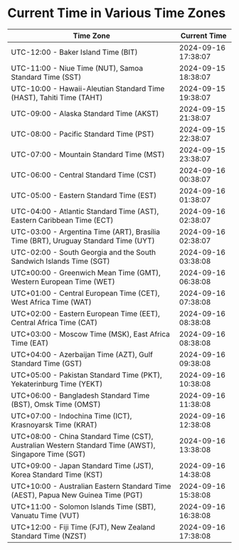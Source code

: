 # Current Time in Various Time Zones

| Time Zone | Current Time |
|-----------|--------------|
| UTC-12:00 - Baker Island Time (BIT) | 2024-09-16 17:38:07 |
| UTC-11:00 - Niue Time (NUT), Samoa Standard Time (SST) | 2024-09-15 18:38:07 |
| UTC-10:00 - Hawaii-Aleutian Standard Time (HAST), Tahiti Time (TAHT) | 2024-09-15 19:38:07 |
| UTC-09:00 - Alaska Standard Time (AKST) | 2024-09-15 21:38:07 |
| UTC-08:00 - Pacific Standard Time (PST) | 2024-09-15 22:38:07 |
| UTC-07:00 - Mountain Standard Time (MST) | 2024-09-15 23:38:07 |
| UTC-06:00 - Central Standard Time (CST) | 2024-09-16 00:38:07 |
| UTC-05:00 - Eastern Standard Time (EST) | 2024-09-16 01:38:07 |
| UTC-04:00 - Atlantic Standard Time (AST), Eastern Caribbean Time (ECT) | 2024-09-16 02:38:07 |
| UTC-03:00 - Argentina Time (ART), Brasília Time (BRT), Uruguay Standard Time (UYT) | 2024-09-16 02:38:07 |
| UTC-02:00 - South Georgia and the South Sandwich Islands Time (SGT) | 2024-09-16 03:38:08 |
| UTC±00:00 - Greenwich Mean Time (GMT), Western European Time (WET) | 2024-09-16 06:38:08 |
| UTC+01:00 - Central European Time (CET), West Africa Time (WAT) | 2024-09-16 07:38:08 |
| UTC+02:00 - Eastern European Time (EET), Central Africa Time (CAT) | 2024-09-16 08:38:08 |
| UTC+03:00 - Moscow Time (MSK), East Africa Time (EAT) | 2024-09-16 08:38:08 |
| UTC+04:00 - Azerbaijan Time (AZT), Gulf Standard Time (GST) | 2024-09-16 09:38:08 |
| UTC+05:00 - Pakistan Standard Time (PKT), Yekaterinburg Time (YEKT) | 2024-09-16 10:38:08 |
| UTC+06:00 - Bangladesh Standard Time (BST), Omsk Time (OMST) | 2024-09-16 11:38:08 |
| UTC+07:00 - Indochina Time (ICT), Krasnoyarsk Time (KRAT) | 2024-09-16 12:38:08 |
| UTC+08:00 - China Standard Time (CST), Australian Western Standard Time (AWST), Singapore Time (SGT) | 2024-09-16 13:38:08 |
| UTC+09:00 - Japan Standard Time (JST), Korea Standard Time (KST) | 2024-09-16 14:38:08 |
| UTC+10:00 - Australian Eastern Standard Time (AEST), Papua New Guinea Time (PGT) | 2024-09-16 15:38:08 |
| UTC+11:00 - Solomon Islands Time (SBT), Vanuatu Time (VUT) | 2024-09-16 16:38:08 |
| UTC+12:00 - Fiji Time (FJT), New Zealand Standard Time (NZST) | 2024-09-16 17:38:08 |
